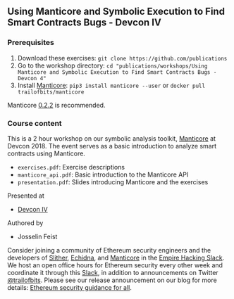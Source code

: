 ## Using Manticore and Symbolic Execution to Find Smart Contracts Bugs - Devcon IV


### Prerequisites
1. Download these exercises: `git clone https://github.com/publications`
2. Go to the workshop directory: `cd "publications/workshops/Using Manticore and Symbolic Execution to Find Smart Contracts Bugs - Devcon 4"`
3. Install [Manticore](https://github.com/trailofbits/manticore): `pip3 install manticore --user` or `docker pull trailofbits/manticore`

Manticore [0.2.2](https://github.com/trailofbits/manticore/releases/tag/0.2.2) is recommended.

### Course content

This is a 2 hour workshop on our symbolic analysis toolkit, [Manticore](https://github.com/trailofbits/manticore) at Devcon 2018. The event serves as a basic introduction to analyze smart contracts using Manticore.

* `exercises.pdf`: Exercise descriptions
* `manticore_api.pdf`: Basic introduction to the Manticore API
* `presentation.pdf`: Slides introducing Manticore and the exercises

Presented at
 * [Devcon IV](https://devcon4.ethereum.org/)

Authored by
 * Josselin Feist

Consider joining a community of Ethereum security engineers and the developers of [Slither](https://github.com/trailofbits/slither), [Echidna](https://github.com/trailofbits/echidna), and [Manticore](https://github.com/trailofbits/manticore) in the [Empire Hacking Slack](https://empireslacking.herokuapp.com). We host an open office hours for Ethereum security every other week and coordinate it through this [Slack](https://empireslacking.herokuapp.com), in addition to announcements on Twitter [@trailofbits](https://twitter.com/trailofbits). Please see our release announcement on our blog for more details: [Ethereum security guidance for all](https://blog.trailofbits.com/2018/10/04/ethereum-security-guidance-for-all/).

